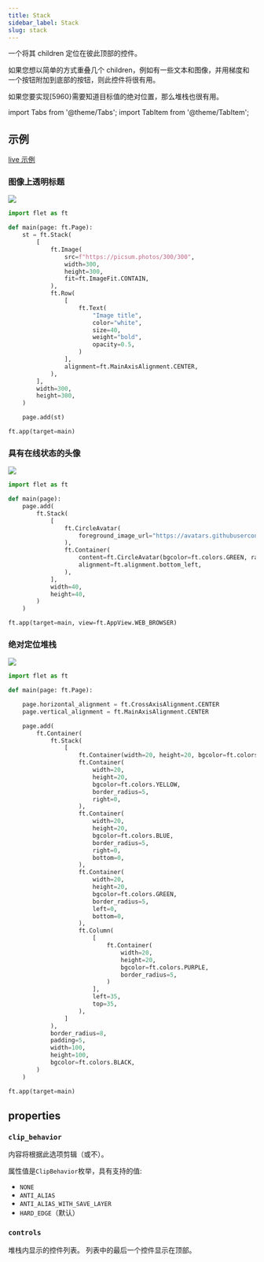 ```yaml
---
title: Stack
sidebar_label: Stack
slug: stack
---
```


一个将其 children 定位在彼此顶部的控件。

如果您想以简单的方式重叠几个 children，例如有一些文本和图像，并用梯度和一个按钮附加到底部的按钮，则此控件将很有用。

如果您要实现[5960}需要知道目标值的绝对位置，那么堆栈也很有用。

import Tabs from '@theme/Tabs';
import TabItem from '@theme/TabItem';

## 示例

[live 示例](https://flet-controls-gallery.fly.dev/layout/stack)

### 图像上透明标题

<img src="/website/img/docs/controls/stack/image-title.png" className="screenshot-50" />

<Tabs groupId="language">
  <TabItem value="python" label="Python" default>

```python
import flet as ft

def main(page: ft.Page):
    st = ft.Stack(
        [
            ft.Image(
                src=f"https://picsum.photos/300/300",
                width=300,
                height=300,
                fit=ft.ImageFit.CONTAIN,
            ),
            ft.Row(
                [
                    ft.Text(
                        "Image title",
                        color="white",
                        size=40,
                        weight="bold",
                        opacity=0.5,
                    )
                ],
                alignment=ft.MainAxisAlignment.CENTER,
            ),
        ],
        width=300,
        height=300,
    )

    page.add(st)

ft.app(target=main)
```

  </TabItem>
</Tabs>

### 具有在线状态的头像

<img src="/website/img/docs/controls/stack/avatar-with-status.png" className="screenshot-10"/>

<Tabs groupId="language">
  <TabItem value="python" label="Python" default>

```python
import flet as ft

def main(page):
    page.add(
        ft.Stack(
            [
                ft.CircleAvatar(
                    foreground_image_url="https://avatars.githubusercontent.com/u/5041459?s=88&v=4"
                ),
                ft.Container(
                    content=ft.CircleAvatar(bgcolor=ft.colors.GREEN, radius=5),
                    alignment=ft.alignment.bottom_left,
                ),
            ],
            width=40,
            height=40,
        )
    )

ft.app(target=main, view=ft.AppView.WEB_BROWSER)
```

  </TabItem>
</Tabs>

### 绝对定位堆栈

<img src="/website/img/docs/controls/stack/absolute-positioned.png" className="screenshot-50"/>

<Tabs groupId="language">
  <TabItem value="python" label="Python" default>

```python
import flet as ft

def main(page: ft.Page):

    page.horizontal_alignment = ft.CrossAxisAlignment.CENTER
    page.vertical_alignment = ft.MainAxisAlignment.CENTER

    page.add(
        ft.Container(
            ft.Stack(
                [
                    ft.Container(width=20, height=20, bgcolor=ft.colors.RED, border_radius=5),
                    ft.Container(
                        width=20,
                        height=20,
                        bgcolor=ft.colors.YELLOW,
                        border_radius=5,
                        right=0,
                    ),
                    ft.Container(
                        width=20,
                        height=20,
                        bgcolor=ft.colors.BLUE,
                        border_radius=5,
                        right=0,
                        bottom=0,
                    ),
                    ft.Container(
                        width=20,
                        height=20,
                        bgcolor=ft.colors.GREEN,
                        border_radius=5,
                        left=0,
                        bottom=0,
                    ),
                    ft.Column(
                        [
                            ft.Container(
                                width=20,
                                height=20,
                                bgcolor=ft.colors.PURPLE,
                                border_radius=5,
                            )
                        ],
                        left=35,
                        top=35,
                    ),
                ]
            ),
            border_radius=8,
            padding=5,
            width=100,
            height=100,
            bgcolor=ft.colors.BLACK,
        )
    )

ft.app(target=main)
```

  </TabItem>
</Tabs>

## properties

### `clip_behavior`

内容将根据此选项剪辑（或不）。

属性值是`ClipBehavior`枚举，具有支持的值:

- `NONE`
- `ANTI_ALIAS`
- `ANTI_ALIAS_WITH_SAVE_LAYER`
- `HARD_EDGE`（默认）

### `controls`

堆栈内显示的控件列表。 列表中的最后一个控件显示在顶部。
